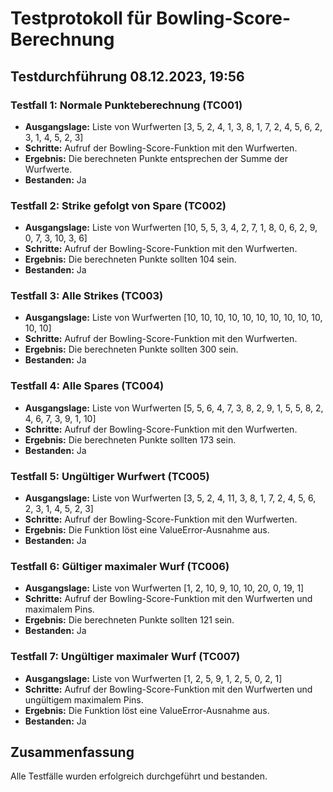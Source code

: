 # Testprotokoll für Bowling-Score-Berechnung

## Testdurchführung 08.12.2023, 19:56

### Testfall 1: Normale Punkteberechnung (TC001)
- **Ausgangslage:** Liste von Wurfwerten [3, 5, 2, 4, 1, 3, 8, 1, 7, 2, 4, 5, 6, 2, 3, 1, 4, 5, 2, 3]
- **Schritte:** Aufruf der Bowling-Score-Funktion mit den Wurfwerten.
- **Ergebnis:** Die berechneten Punkte entsprechen der Summe der Wurfwerte.
- **Bestanden:** Ja

### Testfall 2: Strike gefolgt von Spare (TC002)
- **Ausgangslage:** Liste von Wurfwerten [10, 5, 5, 3, 4, 2, 7, 1, 8, 0, 6, 2, 9, 0, 7, 3, 10, 3, 6]
- **Schritte:** Aufruf der Bowling-Score-Funktion mit den Wurfwerten.
- **Ergebnis:** Die berechneten Punkte sollten 104 sein.
- **Bestanden:** Ja

### Testfall 3: Alle Strikes (TC003)
- **Ausgangslage:** Liste von Wurfwerten [10, 10, 10, 10, 10, 10, 10, 10, 10, 10, 10, 10]
- **Schritte:** Aufruf der Bowling-Score-Funktion mit den Wurfwerten.
- **Ergebnis:** Die berechneten Punkte sollten 300 sein.
- **Bestanden:** Ja

### Testfall 4: Alle Spares (TC004)
- **Ausgangslage:** Liste von Wurfwerten [5, 5, 6, 4, 7, 3, 8, 2, 9, 1, 5, 5, 8, 2, 4, 6, 7, 3, 9, 1, 10]
- **Schritte:** Aufruf der Bowling-Score-Funktion mit den Wurfwerten.
- **Ergebnis:** Die berechneten Punkte sollten 173 sein.
- **Bestanden:** Ja

### Testfall 5: Ungültiger Wurfwert (TC005)
- **Ausgangslage:** Liste von Wurfwerten [3, 5, 2, 4, 11, 3, 8, 1, 7, 2, 4, 5, 6, 2, 3, 1, 4, 5, 2, 3]
- **Schritte:** Aufruf der Bowling-Score-Funktion mit den Wurfwerten.
- **Ergebnis:** Die Funktion löst eine ValueError-Ausnahme aus.
- **Bestanden:** Ja

### Testfall 6: Gültiger maximaler Wurf (TC006)
- **Ausgangslage:** Liste von Wurfwerten [1, 2, 10, 9, 10, 10, 20, 0, 19, 1]
- **Schritte:** Aufruf der Bowling-Score-Funktion mit den Wurfwerten und maximalem Pins.
- **Ergebnis:** Die berechneten Punkte sollten 121 sein.
- **Bestanden:** Ja

### Testfall 7: Ungültiger maximaler Wurf (TC007)
- **Ausgangslage:** Liste von Wurfwerten [1, 2, 5, 9, 1, 2, 5, 0, 2, 1]
- **Schritte:** Aufruf der Bowling-Score-Funktion mit den Wurfwerten und ungültigem maximalem Pins.
- **Ergebnis:** Die Funktion löst eine ValueError-Ausnahme aus.
- **Bestanden:** Ja

## Zusammenfassung
Alle Testfälle wurden erfolgreich durchgeführt und bestanden.
